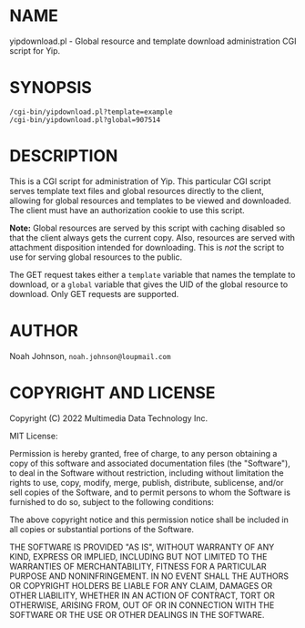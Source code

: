 # NAME

yipdownload.pl - Global resource and template download administration
CGI script for Yip.

# SYNOPSIS

    /cgi-bin/yipdownload.pl?template=example
    /cgi-bin/yipdownload.pl?global=907514

# DESCRIPTION

This is a CGI script for administration of Yip.  This particular CGI
script serves template text files and global resources directly to the
client, allowing for global resources and templates to be viewed and
downloaded.  The client must have an authorization cookie to use this
script.

**Note:** Global resources are served by this script with caching
disabled so that the client always gets the current copy.  Also,
resources are served with attachment disposition intended for
downloading.  This is _not_ the script to use for serving global
resources to the public.

The GET request takes either a `template` variable that names the
template to download, or a `global` variable that gives the UID of the
global resource to download.  Only GET requests are supported.

# AUTHOR

Noah Johnson, `noah.johnson@loupmail.com`

# COPYRIGHT AND LICENSE

Copyright (C) 2022 Multimedia Data Technology Inc.

MIT License:

Permission is hereby granted, free of charge, to any person obtaining a
copy of this software and associated documentation files
(the "Software"), to deal in the Software without restriction, including
without limitation the rights to use, copy, modify, merge, publish,
distribute, sublicense, and/or sell copies of the Software, and to
permit persons to whom the Software is furnished to do so, subject to
the following conditions:

The above copyright notice and this permission notice shall be included
in all copies or substantial portions of the Software.

THE SOFTWARE IS PROVIDED "AS IS", WITHOUT WARRANTY OF ANY KIND, EXPRESS
OR IMPLIED, INCLUDING BUT NOT LIMITED TO THE WARRANTIES OF
MERCHANTABILITY, FITNESS FOR A PARTICULAR PURPOSE AND NONINFRINGEMENT.
IN NO EVENT SHALL THE AUTHORS OR COPYRIGHT HOLDERS BE LIABLE FOR ANY
CLAIM, DAMAGES OR OTHER LIABILITY, WHETHER IN AN ACTION OF CONTRACT,
TORT OR OTHERWISE, ARISING FROM, OUT OF OR IN CONNECTION WITH THE
SOFTWARE OR THE USE OR OTHER DEALINGS IN THE SOFTWARE.
